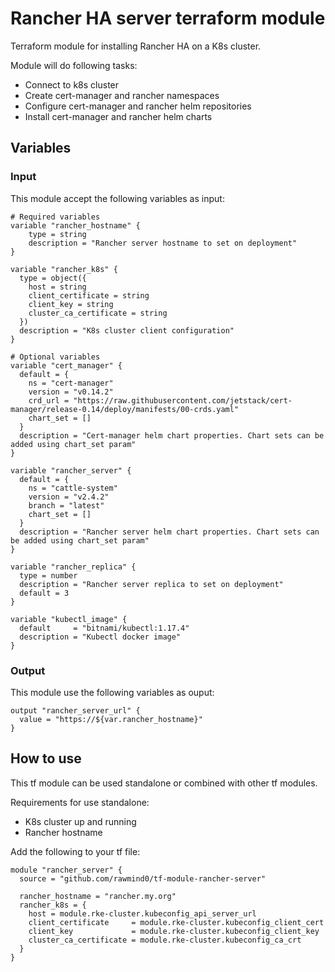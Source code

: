 # Rancher HA server terraform module 

Terraform module for installing Rancher HA on a K8s cluster. 

Module will do following tasks:
- Connect to k8s cluster
- Create cert-manager and rancher namespaces
- Configure cert-manager and rancher helm repositories
- Install cert-manager and rancher helm charts

## Variables

### Input

This module accept the following variables as input:

```
# Required variables
variable "rancher_hostname" {
	type = string
	description = "Rancher server hostname to set on deployment"
}

variable "rancher_k8s" {
  type = object({
    host = string
    client_certificate = string
    client_key = string
    cluster_ca_certificate = string
  })
  description = "K8s cluster client configuration"
}

# Optional variables 
variable "cert_manager" {
  default = {
    ns = "cert-manager"
    version = "v0.14.2"
    crd_url = "https://raw.githubusercontent.com/jetstack/cert-manager/release-0.14/deploy/manifests/00-crds.yaml"
    chart_set = []
  }
  description = "Cert-manager helm chart properties. Chart sets can be added using chart_set param"
}

variable "rancher_server" {
  default = {
    ns = "cattle-system"
    version = "v2.4.2"
    branch = "latest"
    chart_set = []
  }
  description = "Rancher server helm chart properties. Chart sets can be added using chart_set param"
}

variable "rancher_replica" {
  type = number
  description = "Rancher server replica to set on deployment"
  default = 3
}

variable "kubectl_image" {
  default     = "bitnami/kubectl:1.17.4"
  description = "Kubectl docker image"
}
```

### Output

This module use the following variables as ouput:

```
output "rancher_server_url" {
  value = "https://${var.rancher_hostname}"
}
```

## How to use

This tf module can be used standalone or combined with other tf modules.

Requirements for use standalone:
* K8s cluster up and running
* Rancher hostname

Add the following to your tf file:

```
module "rancher_server" {
  source = "github.com/rawmind0/tf-module-rancher-server"

  rancher_hostname = "rancher.my.org"
  rancher_k8s = {
    host = module.rke-cluster.kubeconfig_api_server_url
    client_certificate     = module.rke-cluster.kubeconfig_client_cert
    client_key             = module.rke-cluster.kubeconfig_client_key
    cluster_ca_certificate = module.rke-cluster.kubeconfig_ca_crt
  }
}
```

